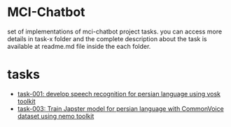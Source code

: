 # MCI-Chatbot
set of implementations of mci-chatbot project tasks. you can access more details in task-x folder and the complete description about the task is available at readme.md file inside the each folder.
# tasks
* [task-001: develop speech recognition for persian language using vosk toolkit](https://github.com/zolfaShefreie/MCI-Chatbot/tree/main/task-001)
* [task-003: Train Japster model for persian language with CommonVoice dataset using nemo toolkit](https://github.com/zolfaShefreie/MCI-Chatbot/tree/main/task-001)
